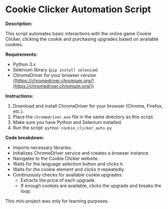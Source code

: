 

# Cookie Clicker Automation Script

**Description:**

This script automates basic interactions with the online game Cookie Clicker, clicking the cookie and purchasing upgrades based on available cookies.

**Requirements:**

- Python 3.x
- Selenium library (`pip install selenium`)
- ChromeDriver for your browser version ([https://chromedriver.chromium.org/](https://chromedriver.chromium.org/))

**Instructions:**

1. Download and install ChromeDriver for your browser (Chrome, Firefox, etc.).
2. Place the `chromedriver.exe` file in the same directory as this script.
3. Make sure you have Python and Selenium installed.
4. Run the script: `python cookie_clicker_auto.py`


**Code breakdown:**

- Imports necessary libraries.
- Initializes ChromeDriver service and creates a browser instance.
- Navigates to the Cookie Clicker website.
- Waits for the language selection button and clicks it.
- Waits for the cookie element and clicks it repeatedly.
- Continuously checks for available cookie upgrades:
    - Extracts the price of each upgrade.
    - If enough cookies are available, clicks the upgrade and breaks the loop.


This mini project was only for learning purposes. 


